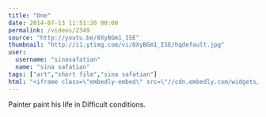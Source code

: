 ```yaml
---
title: "One"
date: 2014-07-13 11:51:20 00:00
permalink: /videos/2349
source: "http://youtu.be/8XyBGm1_ISE"
thumbnail: "http://i1.ytimg.com/vi/8XyBGm1_ISE/hqdefault.jpg"
user:
  username: "sinasafatian"
  name: "sina safatian"
tags: ["art","short film","sina safatian"]
html: "<iframe class=\"embedly-embed\" src=\"//cdn.embedly.com/widgets/media.html?src=http%3A%2F%2Fwww.youtube.com%2Fembed%2F8XyBGm1_ISE%3Fwmode%3Dtransparent%26feature%3Doembed&wmode=transparent&url=http%3A%2F%2Fwww.youtube.com%2Fwatch%3Fv%3D8XyBGm1_ISE&image=http%3A%2F%2Fi1.ytimg.com%2Fvi%2F8XyBGm1_ISE%2Fhqdefault.jpg&key=daaebf4d9cdd46779200162d0ca86e20&type=text%2Fhtml&schema=youtube\" width=\"854\" height=\"480\" scrolling=\"no\" frameborder=\"0\" allowfullscreen></iframe>"
---
```


Painter paint his life in Difficult conditions.